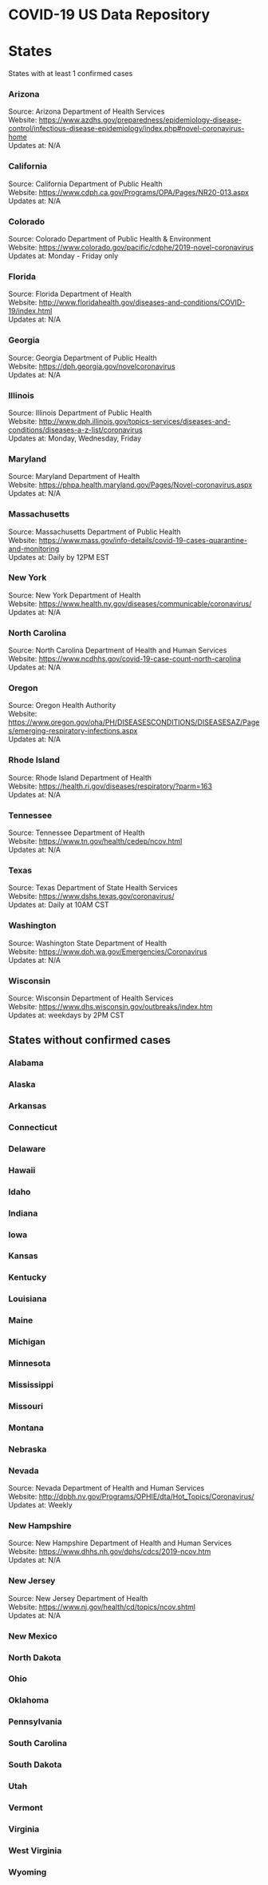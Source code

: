 # COVID-19 US Data Repository

# States
States with at least 1 confirmed cases  

### Arizona
Source: Arizona Department of Health Services  
Website: https://www.azdhs.gov/preparedness/epidemiology-disease-control/infectious-disease-epidemiology/index.php#novel-coronavirus-home  
Updates at: N/A  

### California
Source: California Department of Public Health  
Website: https://www.cdph.ca.gov/Programs/OPA/Pages/NR20-013.aspx
Updates at: N/A  

### Colorado
Source: Colorado Department of Public Health & Environment  
Website: https://www.colorado.gov/pacific/cdphe/2019-novel-coronavirus  
Updates at: Monday - Friday only  

### Florida
Source: Florida Department of Health  
Website: http://www.floridahealth.gov/diseases-and-conditions/COVID-19/index.html  
Updates at: N/A  

### Georgia
Source: Georgia Department of Public Health  
Website: https://dph.georgia.gov/novelcoronavirus  
Updates at: N/A    

### Illinois
Source: Illinois Department of Public Health  
Website: http://www.dph.illinois.gov/topics-services/diseases-and-conditions/diseases-a-z-list/coronavirus  
Updates at: Monday, Wednesday, Friday   

### Maryland
Source: Maryland Department of Health  
Website: https://phpa.health.maryland.gov/Pages/Novel-coronavirus.aspx  
Updates at: N/A  

### Massachusetts
Source: Massachusetts Department of Public Health  
Website: https://www.mass.gov/info-details/covid-19-cases-quarantine-and-monitoring  
Updates at: Daily by 12PM EST  

### New York
Source: New York Department of Health  
Website: https://www.health.ny.gov/diseases/communicable/coronavirus/  
Updates at: N/A  

### North Carolina
Source: North Carolina Department of Health and Human Services  
Website: https://www.ncdhhs.gov/covid-19-case-count-north-carolina  
Updates at: N/A  

### Oregon
Source: Oregon Health Authority  
Website: https://www.oregon.gov/oha/PH/DISEASESCONDITIONS/DISEASESAZ/Pages/emerging-respiratory-infections.aspx  
Updates at: N/A  

### Rhode Island
Source: Rhode Island Department of Health  
Website: https://health.ri.gov/diseases/respiratory/?parm=163  
Updates at: N/A  

### Tennessee
Source: Tennessee Department of Health   
Website: https://www.tn.gov/health/cedep/ncov.html  
Updates at: N/A  

### Texas
Source: Texas Department of State Health Services  
Website: https://www.dshs.texas.gov/coronavirus/  
Updates at: Daily at 10AM CST  

### Washington
Source: Washington State Department of Health  
Website: https://www.doh.wa.gov/Emergencies/Coronavirus  
Updates at: N/A  

### Wisconsin
Source: Wisconsin Department of Health Services  
Website: https://www.dhs.wisconsin.gov/outbreaks/index.htm  
Updates at: weekdays by 2PM CST  

## States without confirmed cases
### Alabama
### Alaska
### Arkansas
### Connecticut
### Delaware
### Hawaii
### Idaho
### Indiana
### Iowa
### Kansas
### Kentucky
### Louisiana
### Maine
### Michigan
### Minnesota
### Mississippi
### Missouri
### Montana 
### Nebraska
### Nevada
Source: Nevada Department of Health and Human Services  
Website: http://dpbh.nv.gov/Programs/OPHIE/dta/Hot_Topics/Coronavirus/  
Updates at: Weekly  
### New Hampshire
Source: New Hampshire Department of Health and Human Services  
Website: https://www.dhhs.nh.gov/dphs/cdcs/2019-ncov.htm  
Updates at: N/A  
### New Jersey
Source: New Jersey Department of Health  
Website: https://www.nj.gov/health/cd/topics/ncov.shtml  
Updates at: N/A  
### New Mexico
### North Dakota
### Ohio
### Oklahoma
### Pennsylvania
### South Carolina
### South Dakota
### Utah
### Vermont
### Virginia
### West Virginia
### Wyoming

